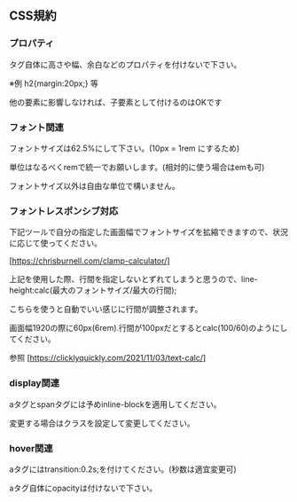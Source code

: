 ## CSS規約

### プロパティ

タグ自体に高さや幅、余白などのプロパティを付けないで下さい。

※例 h2{margin:20px;} 等

他の要素に影響しなければ、子要素として付けるのはOKです


### フォント関連

フォントサイズは62.5%にして下さい。(10px = 1rem にするため)

単位はなるべくremで統一でお願いします。(相対的に使う場合はemも可)

フォントサイズ以外は自由な単位で構いません。

### フォントレスポンシブ対応

下記ツールで自分の指定した画面幅でフォントサイズを拡縮できますので、状況に応じて使ってください。

[https://chrisburnell.com/clamp-calculator/]

上記を使用した際、行間を指定しないとずれてしまうと思うので、line-height:calc(最大のフォントサイズ/最大の行間);

こちらを使うと自動でいい感じに行間が調整されます。

画面幅1920の際に60px(6rem).行間が100pxだとするとcalc(100/60)のようにしてください。

参照 [https://clicklyquickly.com/2021/11/03/text-calc/]


### display関連

aタグとspanタグには予めinline-blockを適用してください。

変更する場合はクラスを設定して変更してください。

### hover関連

aタグにはtransition:0.2s;を付けてください。(秒数は適宜変更可)

aタグ自体にopacityは付けないで下さい。



